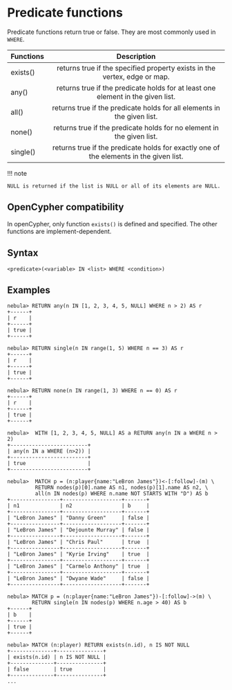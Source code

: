 # Predicate functions

Predicate functions return true or false. They are most commonly used in `WHERE`.

| Functions     | Description          |
|:-----    | :------------------: |
| exists() |  returns true if the specified property exists in the vertex, edge or map. |
| any() | returns true if the predicate holds for at least one element in the given list.  |
| all() | returns true if the predicate holds for all elements in the given list. |
| none() | returns true if the predicate holds for no element in the given list. |
| single() | returns true if the predicate holds for exactly one of the elements in the given list.  |

!!! note

    NULL is returned if the list is NULL or all of its elements are NULL.

## OpenCypher compatibility

In openCypher, only function `exists()` is defined and specified. The other functions are implement-dependent.

## Syntax

```ngql
<predicate>(<variable> IN <list> WHERE <condition>)
```

## Examples

```ngql
nebula> RETURN any(n IN [1, 2, 3, 4, 5, NULL] WHERE n > 2) AS r
+------+
| r    |
+------+
| true |
+------+

nebula> RETURN single(n IN range(1, 5) WHERE n == 3) AS r
+------+
| r    |
+------+
| true |
+------+

nebula> RETURN none(n IN range(1, 3) WHERE n == 0) AS r
+------+
| r    |
+------+
| true |
+------+

nebula>  WITH [1, 2, 3, 4, 5, NULL] AS a RETURN any(n IN a WHERE n > 2)
+-------------------------+
| any(n IN a WHERE (n>2)) |
+-------------------------+
| true                    |
+-------------------------+

nebula>  MATCH p = (n:player{name:"LeBron James"})<-[:follow]-(m) \
         RETURN nodes(p)[0].name AS n1, nodes(p)[1].name AS n2, \
         all(n IN nodes(p) WHERE n.name NOT STARTS WITH "D") AS b
+----------------+-------------------+-------+
| n1             | n2                | b     |
+----------------+-------------------+-------+
| "LeBron James" | "Danny Green"     | false |
+----------------+-------------------+-------+
| "LeBron James" | "Dejounte Murray" | false |
+----------------+-------------------+-------+
| "LeBron James" | "Chris Paul"      | true  |
+----------------+-------------------+-------+
| "LeBron James" | "Kyrie Irving"    | true  |
+----------------+-------------------+-------+
| "LeBron James" | "Carmelo Anthony" | true  |
+----------------+-------------------+-------+
| "LeBron James" | "Dwyane Wade"     | false |
+----------------+-------------------+-------+

nebula> MATCH p = (n:player{name:"LeBron James"})-[:follow]->(m) \
        RETURN single(n IN nodes(p) WHERE n.age > 40) AS b
+------+
| b    |
+------+
| true |
+------+

nebula> MATCH (n:player) RETURN exists(n.id), n IS NOT NULL
+--------------+---------------+
| exists(n.id) | n IS NOT NULL |
+--------------+---------------+
| false        | true          |
+--------------+---------------+
...
```
